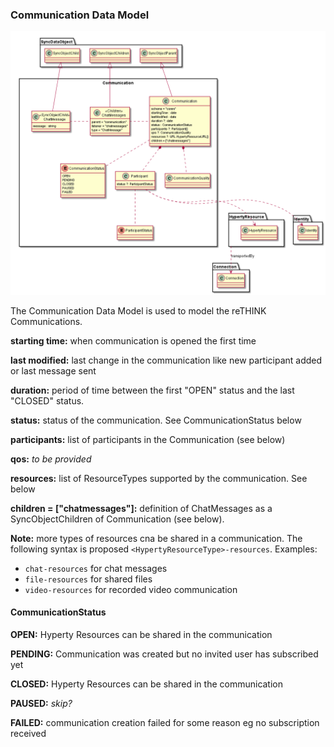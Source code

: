 ### Communication Data Model

![Communication Data Object Model](Communication-Data-Object-Model.png)

The Communication Data Model is used to model the reTHINK Communications.

**starting time:** when communication is opened the first time

**last modified:** last change in the communication like new participant added or last message sent

**duration:** period of time between the first "OPEN" status and the last "CLOSED" status.

**status:** status of the communication. See CommunicationStatus below

**participants:** list of participants in the Communication (see below)

**qos:** *to be provided*

**resources:** list of ResourceTypes supported by the communication. See below

**children = ["chatmessages"]:** definition of ChatMessages as a SyncObjectChildren of Communication (see below).

  **Note:** more types of resources cna be shared in a communication. The following syntax is proposed `<HypertyResourceType>-resources`. Examples:

  - `chat-resources` for chat messages
  - `file-resources` for shared files
  - `video-resources` for recorded video communication

#### CommunicationStatus

**OPEN:** Hyperty Resources can be shared in the communication

**PENDING:** Communication was created but no invited user has subscribed yet

**CLOSED:** Hyperty Resources can be shared in the communication

**PAUSED:** *skip?*

**FAILED:** communication creation failed for some reason eg no subscription received
